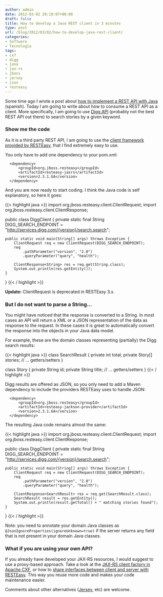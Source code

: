 ```yaml
---
author: admin
date: 2012-03-02 20:10:07+00:00
draft: false
title: How to develop a Java REST client in 3 minutes
type: post
url: /blog/2012/03/02/how-to-develop-java-rest-client/
categories:
- Software
- Tecnología
tags:
- cxf
- digg
- java
- jax-rs
- jboss
- jersey
- json
- resteasy
---
```


Some time ago I wrote a post about [how to implement a REST API with Java](http://guidogarcia.net/blog/2011/07/31/como-implementar-un-api-rest-en-java-jee/) (spanish). Today I am going to write about how to consume a REST API as a client. More specifically, I am going to use [Digg API](http://developers.digg.com/documentation) (probably not the best REST API out there) to search stories by a given keyword.

### Show me the code

As it is a third party REST API, I am going to use the [client framework provided by RESTEasy](http://docs.jboss.org/resteasy/docs/2.3.1.GA/userguide/html/RESTEasy_Client_Framework.html), that I find extremely easy to use.

You only have to add one dependency to your pom.xml:

      <dependency>
          <groupId>org.jboss.resteasy</groupId>
          <artifactId>resteasy-jaxrs</artifactId>
          <version>2.3.1.GA</version>
      </dependency>

And you are now ready to start coding. I think the Java code is self explanatory, so here it goes:

{{< highlight java >}}
import org.jboss.resteasy.client.ClientRequest;
import org.jboss.resteasy.client.ClientResponse;

public class DiggClient {
    private static final String DIGG_SEARCH_ENDPOINT =
            "http://services.digg.com/{version}/search.search";

    public static void main(String[] args) throws Exception {
        ClientRequest req = new ClientRequest(DIGG_SEARCH_ENDPOINT);
        req
            .pathParameter("version", "2.0")
            .queryParameter("query", "health");

        ClientResponse<String> res = req.get(String.class);
        System.out.println(res.getEntity());
    }
}
{{< / highlight >}}

**Update:** ClientRequest is deprecated in RESTEasy 3.x.


### But I do not want to parse a String...

You might have noticed that the response is converted to a String. In most cases an API will return a XML or a JSON representation of the data as response to the request. In these cases it is great to automatically convert the response into the objects in your Java data model.

For example, these are the domain classes representing (partially) the Digg search results:

{{< highlight java >}}
class SearchResult {
    private int total;
    private Story[] stories;
    // ... getters/setters
}

class Story {
    private String id;
    private String title;
    // ... getters/setters
}
{{< / highlight >}}

Digg results are offered as JSON, so you only need to add a Maven dependency to include the providers RESTEasy uses to handle JSON:

      <dependency>
          <groupId>org.jboss.resteasy</groupId>
          <artifactId>resteasy-jackson-provider</artifactId>
          <version>2.3.1.GA</version>
      </dependency>

The resulting Java code remains almost the same:

{{< highlight java >}}
import org.jboss.resteasy.client.ClientRequest;
import org.jboss.resteasy.client.ClientResponse;

public class DiggClient {
    private static final String DIGG_SEARCH_ENDPOINT =
            "http://services.digg.com/{version}/search.search";

    public static void main(String[] args) throws Exception {
        ClientRequest req = new ClientRequest(DIGG_SEARCH_ENDPOINT);
        req
            .pathParameter("version", "2.0")
            .queryParameter("query", "health");

        ClientResponse<SearchResult> res = req.get(SearchResult.class);
        SearchResult result = res.getEntity();
        System.out.println(result.getTotal() + " matching stories found");
    }
}
{{< / highlight >}}

Note: you need to annotate your domain Java classes as `@JsonIgnoreProperties(ignoreUnknown=true)` if the server returns any field that is not present in your domain Java classes.

### What if you are using your own API?

If you already have developed your JAX-RS resources, I would suggest to use a proxy-based approach. Take a look at the [JAX-RS client factory in Apache CXF](http://cxf.apache.org/docs/jax-rs-client-api.html#JAX-RSClientAPI-ProxybasedAPI), or how to [share interfaces between client and server with RESTEasy](http://docs.jboss.org/resteasy/docs/2.3.1.GA/userguide/html/RESTEasy_Client_Framework.html#Sharing_interfaces). This way you reuse more code and makes your code maintenance easier.

Comments about other alternatives ([Jersey](http://jersey.java.net/), etc) are welcome.
